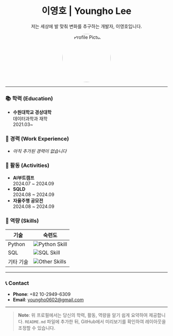 <h1 align="center">이영호 | Youngho Lee</h1>
<p align="center">저는 세상에 발 맞춰 변화를 추구하는 개발자, 이영호입니다.</p>

<div align="center">
  <img src="[YOUR_IMAGE_URL_HERE](https://github.com/haronghatong/haronghatong/blob/main/%EC%96%BC%EA%B5%B4.jpg)" alt="Profile Picture" width="150" style="border-radius:50%;">
</div>

---

### 📚 학력 (Education)
- **수원대학교 경상대학**  
  데이터과학과 재학  
  2021.03~

### 💼 경력 (Work Experience)
- _아직 추가된 경력이 없습니다_

### 📂 활동 (Activities)
- **AI부트캠프**  
  2024.07 ~ 2024.09  
- **SQLD**  
  2024.08 ~ 2024.09  
- **자율주행 공모전**  
  2024.08 ~ 2024.09  

### 🔧 역량 (Skills)
| 기술 | 숙련도 |
|------|--------|
| Python | ![Python Skill](https://img.shields.io/badge/80%25-blue) |
| SQL    | ![SQL Skill](https://img.shields.io/badge/50%25-blue) |
| 기타 기술 | ![Other Skills](https://img.shields.io/badge/0%25-lightgrey) |

---

### 📞 Contact
- **Phone**: +82 10-2949-6309
- **Email**: youngho0602@gmail.com

---

> **Note**: 위 프로필에서는 당신의 학력, 활동, 역량을 알기 쉽게 요약하여 제공합니다. `README.md` 파일에 추가한 뒤, GitHub에서 미리보기를 확인하여 레이아웃을 조정할 수 있습니다.
